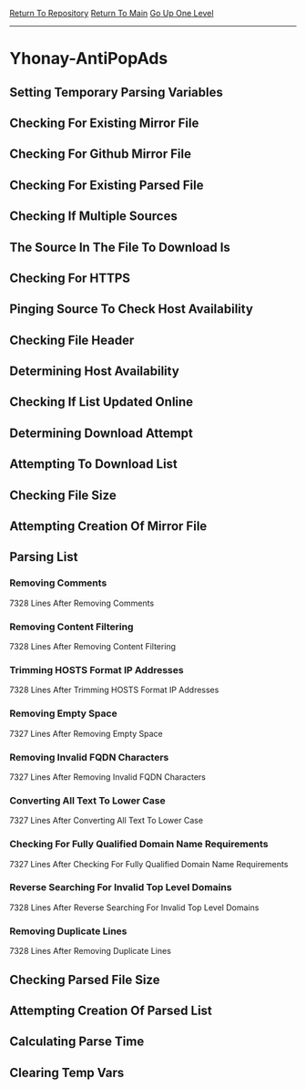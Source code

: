 [Return To Repository](https://github.com/deathbybandaid/piholeparser/)
[Return To Main](https://github.com/deathbybandaid/piholeparser/blob/master/RecentRunLogs/Mainlog.md)
[Go Up One Level](https://github.com/deathbybandaid/piholeparser/blob/master/RecentRunLogs/TopLevelScripts/30-Processing-External-Blacklists.md)
____________________________________
# Yhonay-AntiPopAds
## Setting Temporary Parsing Variables
## Checking For Existing Mirror File
## Checking For Github Mirror File
## Checking For Existing Parsed File
## Checking If Multiple Sources
## The Source In The File To Download Is
## Checking For HTTPS
## Pinging Source To Check Host Availability
## Checking File Header
## Determining Host Availability
## Checking If List Updated Online
## Determining Download Attempt
## Attempting To Download List
## Checking File Size
## Attempting Creation Of Mirror File
## Parsing List
### Removing Comments
7328 Lines After Removing Comments
### Removing Content Filtering
7328 Lines After Removing Content Filtering
### Trimming HOSTS Format IP Addresses
7328 Lines After Trimming HOSTS Format IP Addresses
### Removing Empty Space
7327 Lines After Removing Empty Space
### Removing Invalid FQDN Characters
7327 Lines After Removing Invalid FQDN Characters
### Converting All Text To Lower Case
7327 Lines After Converting All Text To Lower Case
### Checking For Fully Qualified Domain Name Requirements
7327 Lines After Checking For Fully Qualified Domain Name Requirements
### Reverse Searching For Invalid Top Level Domains
7328 Lines After Reverse Searching For Invalid Top Level Domains
### Removing Duplicate Lines
7328 Lines After Removing Duplicate Lines
## Checking Parsed File Size
## Attempting Creation Of Parsed List
## Calculating Parse Time
## Clearing Temp Vars
